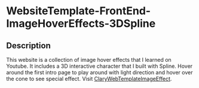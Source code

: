 # WebsiteTemplate-FrontEnd-ImageHoverEffects-3DSpline

## Description
This website is a collection of image hover effects that I learned on Youtube. It includes a 3D interactive character that I built with Spline. Hover around the first intro page to play around with light direction and hover over the cone to see special effect.
Visit [ClaryWebTemplateImageEffect](https://claryng.github.io/WebsiteTemplate-FrontEnd-ImageHoverEffects-3DSpline/).
